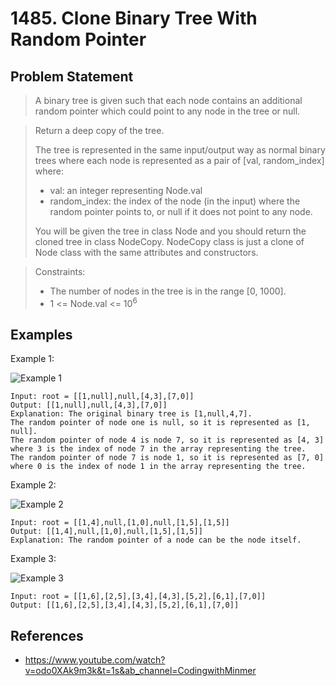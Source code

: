 # 1485. Clone Binary Tree With Random Pointer

## Problem Statement

> A binary tree is given such that each node contains an additional random pointer which could point to any node in the tree or null.

> Return a deep copy of the tree.
>
> The tree is represented in the same input/output way as normal binary trees where each node is represented as a pair of [val, random_index] where:
>
> - val: an integer representing Node.val
> - random_index: the index of the node (in the input) where the random pointer points to, or null if it does not point to any node.
>
> You will be given the tree in class Node and you should return the cloned tree in class NodeCopy. NodeCopy class is just a clone of Node class with the same attributes and constructors.

> Constraints:
>
> - The number of nodes in the tree is in the range [0, 1000].
> - 1 <= Node.val <= 10<sup>6</sup>

## Examples

Example 1:

![Example 1](https://assets.leetcode.com/uploads/2020/06/17/clone_1.png)

```
Input: root = [[1,null],null,[4,3],[7,0]]
Output: [[1,null],null,[4,3],[7,0]]
Explanation: The original binary tree is [1,null,4,7].
The random pointer of node one is null, so it is represented as [1, null].
The random pointer of node 4 is node 7, so it is represented as [4, 3] where 3 is the index of node 7 in the array representing the tree.
The random pointer of node 7 is node 1, so it is represented as [7, 0] where 0 is the index of node 1 in the array representing the tree.
```

Example 2:

![Example 2](https://assets.leetcode.com/uploads/2020/06/17/clone_2.png)

```
Input: root = [[1,4],null,[1,0],null,[1,5],[1,5]]
Output: [[1,4],null,[1,0],null,[1,5],[1,5]]
Explanation: The random pointer of a node can be the node itself.
```

Example 3:

![Example 3](https://assets.leetcode.com/uploads/2020/06/17/clone_3.png)

```
Input: root = [[1,6],[2,5],[3,4],[4,3],[5,2],[6,1],[7,0]]
Output: [[1,6],[2,5],[3,4],[4,3],[5,2],[6,1],[7,0]]
```

## References

- https://www.youtube.com/watch?v=odo0XAk9m3k&t=1s&ab_channel=CodingwithMinmer
